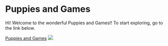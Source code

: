 # Puppies and Games

<head>
Hi! Welcome to the wonderful Puppies and Games!! To start exploring, go to the link below.

<a href="https://wolflover3.github.io/my_website/home.html">Puppies and Games</a>
<img src="https://s-media-cache-ak0.pinimg.com/736x/02/ff/67/02ff676a678c99626cf4e56aed1fb5b4.jpg"/>

</head>
